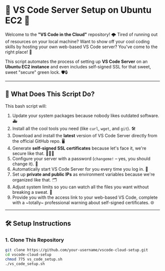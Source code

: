 # 🚀 VS Code Server Setup on Ubuntu EC2 🎉

Welcome to the **"VS Code in the Cloud"** repository! 🌩️ Tired of running out of resources on your local machine? Want to show off your cool coding skills by hosting your own web-based VS Code server? You've come to the right place! 🎯

This script automates the process of setting up **VS Code Server** on an **Ubuntu EC2 instance** and even includes self-signed SSL for that sweet, sweet "secure" green lock. 🛡️🔒

---

## 📜 What Does This Script Do?

This bash script will:
1. Update your system packages because nobody likes outdated software. 🚑
2. Install all the cool tools you need (like `curl`, `wget`, and `git`). 🛠️
3. Download and install the **latest** version of VS Code Server directly from the official GitHub repo. 🖥️
4. Generate **self-signed SSL certificates** because let's face it, we're secure like that. 🧙‍♂️✨
5. Configure your server with a password (`changeme!` – yes, you should change it). 🤫
6. Automatically start VS Code Server for you every time you log in. 🏁
7. Set up **private and public IPs** as environment variables because we're organized like that. 🗂️
8. Adjust system limits so you can watch all the files you want without breaking a sweat. 👀
9. Provide you with the access link to your web-based VS Code, complete with a ~totally~ professional warning about self-signed certificates. 🌐

---

## 🛠️ Setup Instructions

### 1. Clone This Repository
```bash
git clone https://github.com/your-username/vscode-cloud-setup.git
cd vscode-cloud-setup
chmod 775 vs_code_setup.sh
./vs_code_setup.sh

